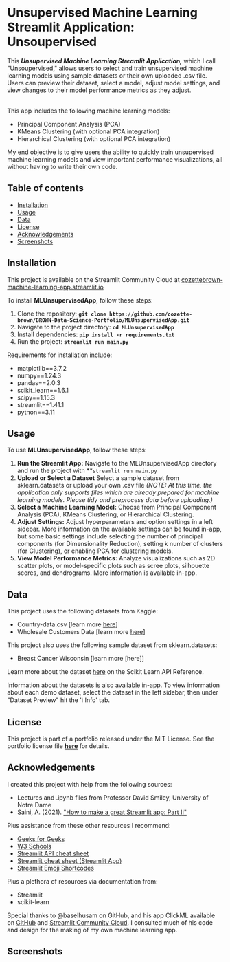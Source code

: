 # Unsupervised Machine Learning Streamlit Application: Unsoupervised

This ***Unsupervised Machine Learning Streamlit Application,*** which I call "Unsoupervised," allows users to select and train unsupervised machine learning models using sample datasets or their own uploaded .csv file. Users can preview their dataset, select a model, adjust model settings, and view changes to their model performance metrics as they adjust.<br><br>

This app includes the following machine learning models:
* Principal Component Analysis (PCA)
* KMeans Clustering (with optional PCA integration)
* Hierarchical Clustering (with optional PCA integration)

My end objective is to give users the ability to quickly train unsupervised machine learning models and view important performance visualizations, all without having to write their own code.

## Table of contents
- [Installation](#installation)
- [Usage](#usage)
- [Data](#data)
- [License](#license)
- [Acknowledgements](#acknowledgements)
- [Screenshots](#screenshots)

## **Installation**
  
This project is available on the Streamlit Community Cloud at 
[cozettebrown-machine-learning-app.streamlit.io](cozettebrown-unsoupervised.streamlit.io)

To install **MLUnsupervisedApp**, follow these steps:
1. Clone the repository: **`git clone https://github.com/cozette-brown/BROWN-Data-Science-Portfolio/MLUnsupervisedApp.git`**
2. Navigate to the project directory: **`cd MLUnsupervisedApp`**
3. Install dependencies: **`pip install -r requirements.txt`**
4. Run the project: **`streamlit run main.py`**

Requirements for installation include:
* matplotlib==3.7.2
* numpy==1.24.3
* pandas==2.0.3
* scikit_learn==1.6.1
* scipy==1.15.3
* streamlit==1.41.1
* python==3.11
  
## **Usage**

To use **MLUnsupervisedApp**, follow these steps:

1. **Run the Streamlit App:** Navigate to the MLUnsupervisedApp directory and run the project with **`streamlit run main.py`
2. **Upload or Select a Dataset** Select a sample dataset from sklearn.datasets or upload your own .csv file *(NOTE: At this time, the application only supports files which are already prepared for machine learning models. Please tidy and preprocess data before uploading.)*
5. **Select a Machine Learning Model:** Choose from Principal Component Analysis (PCA), KMeans Clustering, or Hierarchical Clustering.
5. **Adjust Settings:** Adjust hyperparameters and option settings in a left sidebar. More information on the available settings can be found in-app, but some basic settings include selecting the number of principal components (for Dimensionality Reduction), setting k number of clusters (for Clustering), or enabling PCA for clustering models.
6. **View Model Performance Metrics:** Analyze visualizations such as 2D scatter plots, or model-specific plots such as scree plots, silhouette scores, and dendrograms. More information is available in-app.

## Data

This project uses the following datasets from Kaggle:
* Country-data.csv [learn more [here](https://www.kaggle.com/datasets/rohan0301/unsupervised-learning-on-country-data?resource=download)]
* Wholesale Customers Data [learn more [here](https://www.kaggle.com/code/farhanmd29/unsupervised-learning/input)]

This project also uses the following sample dataset from sklearn.datasets:
* Breast Cancer Wisconsin [learn more [here]]

Learn more about the dataset [here](https://scikit-learn.org/stable/api/sklearn.datasets.html) on the Scikit Learn API Reference.

Information about the datasets is also available in-app. To view information about each demo dataset, select the dataset in the left sidebar, then under "Dataset Preview" hit the 'ℹ️ Info' tab.

## License

This project is part of a portfolio released under the MIT License. See the portfolio license file **[here](https://github.com/cozette-brown/BROWN-Data-Science-Portfolio/blob/d7c128186047d453de9f2491894e4fd0fa3da77d/LICENSE.md)** for details.

## Acknowledgements

I created this project with help from the following sources:
* Lectures and .ipynb files from Professor David Smiley, University of Notre Dame
* Saini, A. (2021). ["How to make a great Streamlit app: Part II"](https://blog.streamlit.io/designing-streamlit-apps-for-the-user-part-ii/)

Plus assistance from these other resources I recommend:
* [Geeks for Geeks](https://geeksforgeeks.org)
* [W3 Schools](https://www.w3schools.com)
* [Streamlit API cheat sheet](https://docs.streamlit.io/develop/quick-reference/cheat-sheet)
* [Streamlit cheat sheet (Streamlit App)](https://cheat-sheet.streamlit.app/)
* [Streamlit Emoji Shortcodes](https://streamlit-emoji-shortcodes-streamlit-app-gwckff.streamlit.app/)

Plus a plethora of resources via documentation from:
* Streamlit
* scikit-learn

Special thanks to @baselhusam on GitHub, and his app ClickML available on [GitHub](https://github.com/baselhusam/ClickML/tree/main) and [Streamlit Community Cloud](https://clickml.streamlit.app/?ref=streamlit-io-gallery-other). I consulted much of his code and design for the making of my own machine learning app.

## Screenshots

